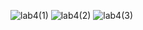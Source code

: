![lab4(1)](https://github.com/user-attachments/assets/1a95c972-b46f-4372-b2c5-9b9b148cfcfe)
![lab4(2)](https://github.com/user-attachments/assets/787a966b-8ba2-4769-b48e-441696c16537)
![lab4(3)](https://github.com/user-attachments/assets/7b3698da-a7c6-4899-b042-5cab36b7d445)

